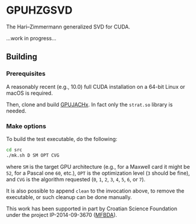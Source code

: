 # GPUHZGSVD
The Hari–Zimmermann generalized SVD for CUDA.

...work in progress...

## Building

### Prerequisites

A reasonably recent (e.g., 10.0) full CUDA installation on a 64-bit Linux or macOS is required.

Then, clone and build [GPUJACHx](https://github.com/venovako/GPUJACHx).
In fact only the ``strat.so`` library is needed.

### Make options

To build the test executable, do the following:
```bash
cd src
./mk.sh D SM OPT CVG
```
where ``SM`` is the target GPU architecture (e.g., for a Maxwell card it might be ``52``, for a Pascal one ``60``, etc.), ``OPT`` is the optimization level (``3`` should be fine), and ``CVG`` is the algorithm requested (``0``, ``1``, ``2``, ``3``, ``4``, ``5``, ``6``, or ``7``).

It is also possible to append ``clean`` to the invocation above, to remove the executable, or such cleanup can be done manually.

This work has been supported in part by Croatian Science Foundation under the project IP-2014-09-3670 ([MFBDA](https://web.math.pmf.unizg.hr/mfbda/)).

